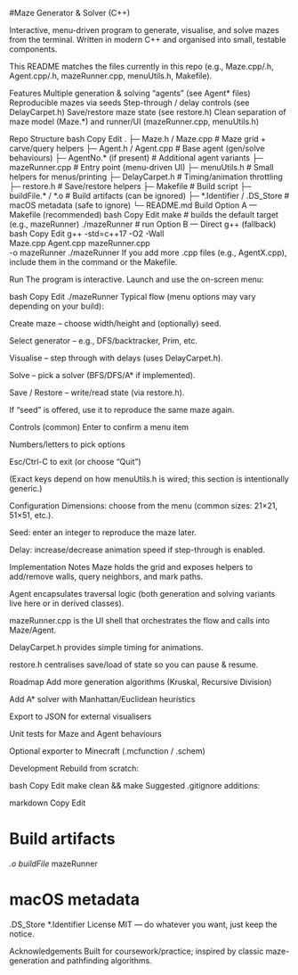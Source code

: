 #Maze Generator & Solver (C++)


Interactive, menu-driven program to generate, visualise, and solve mazes from the terminal.
Written in modern C++ and organised into small, testable components.

This README matches the files currently in this repo (e.g., Maze.cpp/.h, Agent.cpp/.h, mazeRunner.cpp, menuUtils.h, Makefile).

Features
Multiple generation & solving “agents” (see Agent* files)
Reproducible mazes via seeds
Step-through / delay controls (see DelayCarpet.h)
Save/restore maze state (see restore.h)
Clean separation of maze model (Maze.*) and runner/UI (mazeRunner.cpp, menuUtils.h)

Repo Structure
bash
Copy
Edit
.
├─ Maze.h / Maze.cpp            # Maze grid + carve/query helpers
├─ Agent.h / Agent.cpp          # Base agent (gen/solve behaviours)
├─ AgentNo.* (if present)       # Additional agent variants
├─ mazeRunner.cpp               # Entry point (menu-driven UI)
├─ menuUtils.h                  # Small helpers for menus/printing
├─ DelayCarpet.h                # Timing/animation throttling
├─ restore.h                    # Save/restore helpers
├─ Makefile                     # Build script
├─ buildFile.* / *.o            # Build artifacts (can be ignored)
├─ *.Identifier / .DS_Store     # macOS metadata (safe to ignore)
└─ README.md
Build
Option A — Makefile (recommended)
bash
Copy
Edit
make           # builds the default target (e.g., mazeRunner)
./mazeRunner   # run
Option B — Direct g++ (fallback)
bash
Copy
Edit
g++ -std=c++17 -O2 -Wall \
  Maze.cpp Agent.cpp mazeRunner.cpp \
  -o mazeRunner
./mazeRunner
If you add more .cpp files (e.g., AgentX.cpp), include them in the command or the Makefile.

Run
The program is interactive. Launch and use the on-screen menu:

bash
Copy
Edit
./mazeRunner
Typical flow (menu options may vary depending on your build):

Create maze – choose width/height and (optionally) seed.

Select generator – e.g., DFS/backtracker, Prim, etc.

Visualise – step through with delays (uses DelayCarpet.h).

Solve – pick a solver (BFS/DFS/A* if implemented).

Save / Restore – write/read state (via restore.h).

If “seed” is offered, use it to reproduce the same maze again.

Controls (common)
Enter to confirm a menu item

Numbers/letters to pick options

Esc/Ctrl-C to exit (or choose “Quit”)

(Exact keys depend on how menuUtils.h is wired; this section is intentionally generic.)

Configuration
Dimensions: choose from the menu (common sizes: 21×21, 51×51, etc.).

Seed: enter an integer to reproduce the maze later.

Delay: increase/decrease animation speed if step-through is enabled.

Implementation Notes
Maze holds the grid and exposes helpers to add/remove walls, query neighbors, and mark paths.

Agent encapsulates traversal logic (both generation and solving variants live here or in derived classes).

mazeRunner.cpp is the UI shell that orchestrates the flow and calls into Maze/Agent.

DelayCarpet.h provides simple timing for animations.

restore.h centralises save/load of state so you can pause & resume.

Roadmap
 Add more generation algorithms (Kruskal, Recursive Division)

 Add A* solver with Manhattan/Euclidean heuristics

 Export to JSON for external visualisers

 Unit tests for Maze and Agent behaviours

 Optional exporter to Minecraft (.mcfunction / .schem)

Development
Rebuild from scratch:

bash
Copy
Edit
make clean && make
Suggested .gitignore additions:

markdown
Copy
Edit
# Build artifacts
*.o
buildFile*
mazeRunner
# macOS metadata
.DS_Store
*.Identifier
License
MIT — do whatever you want, just keep the notice.

Acknowledgements
Built for coursework/practice; inspired by classic maze-generation and pathfinding algorithms.

